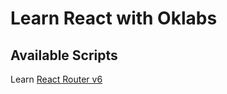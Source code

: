 # Learn React with Oklabs

## Available Scripts

Learn [React Router v6](https://blog.logrocket.com/react-router-v6-guide)
